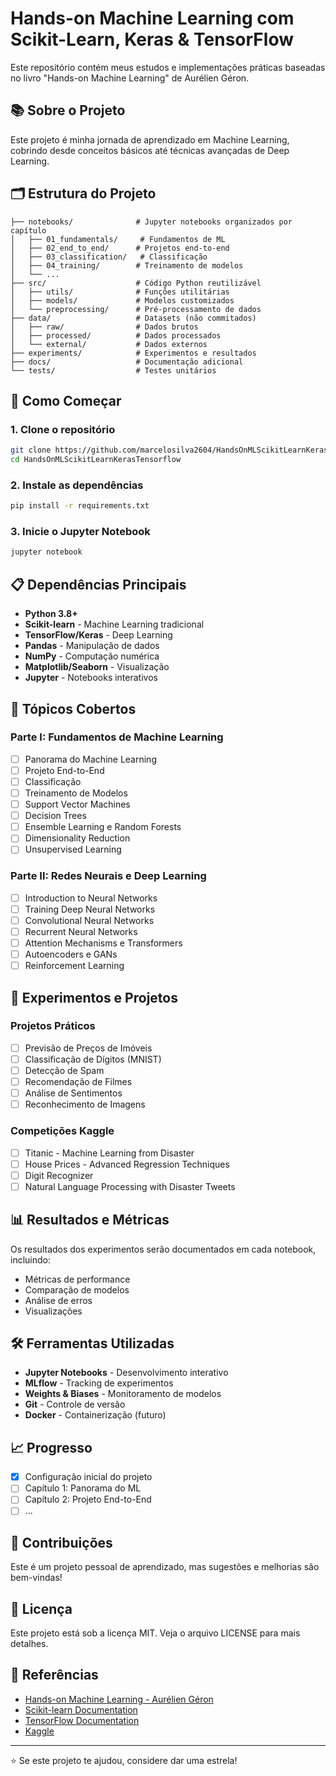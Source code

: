 # Hands-on Machine Learning com Scikit-Learn, Keras & TensorFlow

Este repositório contém meus estudos e implementações práticas baseadas no livro "Hands-on Machine Learning" de Aurélien Géron.

## 📚 Sobre o Projeto

Este projeto é minha jornada de aprendizado em Machine Learning, cobrindo desde conceitos básicos até técnicas avançadas de Deep Learning.

## 🗂️ Estrutura do Projeto

```
├── notebooks/              # Jupyter notebooks organizados por capítulo
│   ├── 01_fundamentals/     # Fundamentos de ML
│   ├── 02_end_to_end/      # Projetos end-to-end
│   ├── 03_classification/   # Classificação
│   ├── 04_training/        # Treinamento de modelos
│   └── ...
├── src/                    # Código Python reutilizável
│   ├── utils/              # Funções utilitárias
│   ├── models/             # Modelos customizados
│   └── preprocessing/      # Pré-processamento de dados
├── data/                   # Datasets (não commitados)
│   ├── raw/                # Dados brutos
│   ├── processed/          # Dados processados
│   └── external/           # Dados externos
├── experiments/            # Experimentos e resultados
├── docs/                   # Documentação adicional
└── tests/                  # Testes unitários
```

## 🚀 Como Começar

### 1. Clone o repositório
```bash
git clone https://github.com/marcelosilva2604/HandsOnMLScikitLearnKerasTensorflow.git
cd HandsOnMLScikitLearnKerasTensorflow
```

### 2. Instale as dependências
```bash
pip install -r requirements.txt
```

### 3. Inicie o Jupyter Notebook
```bash
jupyter notebook
```

## 📋 Dependências Principais

- **Python 3.8+**
- **Scikit-learn** - Machine Learning tradicional
- **TensorFlow/Keras** - Deep Learning
- **Pandas** - Manipulação de dados
- **NumPy** - Computação numérica
- **Matplotlib/Seaborn** - Visualização
- **Jupyter** - Notebooks interativos

## 🎯 Tópicos Cobertos

### Parte I: Fundamentos de Machine Learning
- [ ] Panorama do Machine Learning
- [ ] Projeto End-to-End
- [ ] Classificação
- [ ] Treinamento de Modelos
- [ ] Support Vector Machines
- [ ] Decision Trees
- [ ] Ensemble Learning e Random Forests
- [ ] Dimensionality Reduction
- [ ] Unsupervised Learning

### Parte II: Redes Neurais e Deep Learning
- [ ] Introduction to Neural Networks
- [ ] Training Deep Neural Networks
- [ ] Convolutional Neural Networks
- [ ] Recurrent Neural Networks
- [ ] Attention Mechanisms e Transformers
- [ ] Autoencoders e GANs
- [ ] Reinforcement Learning

## 🔬 Experimentos e Projetos

### Projetos Práticos
- [ ] Previsão de Preços de Imóveis
- [ ] Classificação de Dígitos (MNIST)
- [ ] Detecção de Spam
- [ ] Recomendação de Filmes
- [ ] Análise de Sentimentos
- [ ] Reconhecimento de Imagens

### Competições Kaggle
- [ ] Titanic - Machine Learning from Disaster
- [ ] House Prices - Advanced Regression Techniques
- [ ] Digit Recognizer
- [ ] Natural Language Processing with Disaster Tweets

## 📊 Resultados e Métricas

Os resultados dos experimentos serão documentados em cada notebook, incluindo:
- Métricas de performance
- Comparação de modelos
- Análise de erros
- Visualizações

## 🛠️ Ferramentas Utilizadas

- **Jupyter Notebooks** - Desenvolvimento interativo
- **MLflow** - Tracking de experimentos
- **Weights & Biases** - Monitoramento de modelos
- **Git** - Controle de versão
- **Docker** - Containerização (futuro)

## 📈 Progresso

- [x] Configuração inicial do projeto
- [ ] Capítulo 1: Panorama do ML
- [ ] Capítulo 2: Projeto End-to-End
- [ ] ...

## 🤝 Contribuições

Este é um projeto pessoal de aprendizado, mas sugestões e melhorias são bem-vindas!

## 📝 Licença

Este projeto está sob a licença MIT. Veja o arquivo LICENSE para mais detalhes.

## 🔗 Referências

- [Hands-on Machine Learning - Aurélien Géron](https://www.oreilly.com/library/view/hands-on-machine-learning/9781098125967/)
- [Scikit-learn Documentation](https://scikit-learn.org/)
- [TensorFlow Documentation](https://www.tensorflow.org/)
- [Kaggle](https://www.kaggle.com/)

---

⭐ Se este projeto te ajudou, considere dar uma estrela! 